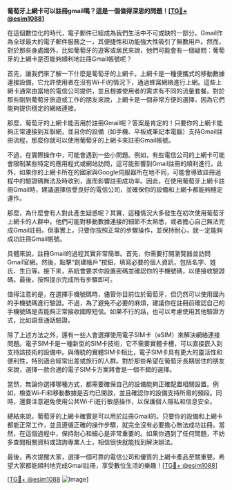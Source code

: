 **葡萄牙上網卡可以註冊gmail嗎？這是一個值得深思的問題！[[TG💪+ @esim1088](https://t.me/s/esim1088)]**

在這個數位化的時代，電子郵件已經成為我們生活中不可或缺的一部分。Gmail作為全球最大的電子郵件服務之一，其便捷性和功能強大性吸引了無數用戶。然而，對於那些身處國外，比如葡萄牙的遊客或居民來說，他們可能會有一個疑問：葡萄牙的上網卡是否能夠順利地註冊Gmail帳號呢？

首先，讓我們來了解一下什麼是葡萄牙的上網卡。上網卡是一種便攜式的移動數據連接設備，它允許使用者在沒有Wi-Fi的情況下，通過蜂窩網絡進行上網。這些上網卡通常由當地的電信公司提供，並且根據使用者的需求有不同的流量套餐。對於那些剛到葡萄牙旅遊或工作的朋友來說，上網卡是一個非常方便的選擇，因為它們能夠提供穩定的網絡連接。

那麼，葡萄牙的上網卡能否用於註冊Gmail呢？答案是肯定的！只要你的上網卡能夠正常連接到互聯網，並且你的設備（如手機、平板或筆記本電腦）支持Gmail註冊流程，那麼你就可以使用葡萄牙的上網卡來註冊Gmail帳號。

不過，在實際操作中，可能會遇到一些小問題。例如，有些電信公司的上網卡可能會限制某些特定的應用程式或網站訪問，這可能影響到Gmail註冊的順利進行。此外，如果你的上網卡所在的國家與Google伺服器所在地不同，可能會導致註冊過程中的驗證碼無法及時收到，進而影響註冊成功率。因此，在使用葡萄牙上網卡註冊Gmail時，建議選擇信譽良好的電信公司，並確保你的設備和上網卡都能夠穩定運作。

那麼，為什麼會有人對此產生疑惑呢？其實，這種情況大多發生在初次使用葡萄牙上網卡的人群中。他們可能對移動數據連接的細節不太熟悉，或者擔心自己無法完成Gmail註冊。但事實上，只要你按照正常的步驟操作，並保持耐心，就一定能夠成功註冊Gmail帳號。

具體來說，註冊Gmail的過程其實非常簡單。首先，你需要打開瀏覽器並訪問Gmail官網。然後，點擊“創建帳戶”按鈕，填寫必要的個人資訊，包括名字、姓氏、生日等。接下來，系統會要求你設置密碼並確認你的手機號碼，以便接收驗證碼。最後，按照提示完成所有步驟即可。

值得注意的是，在選擇手機號碼時，儘管你目前位於葡萄牙，但仍然可以使用國內的手機號碼進行驗證。不過，為了避免不必要的麻煩，建議你在註冊前確認自己的手機號碼是否能夠正常接收國際短信。如果不行的話，也可以考慮使用其他驗證方式，比如語音通話驗證。

除了上述方法之外，還有一些人會選擇使用電子SIM卡（eSIM）來解決網絡連接問題。電子SIM卡是一種新型的SIM卡技術，它不需要實體卡槽，可以直接嵌入到支持該技術的設備中。與傳統的實體SIM卡相比，電子SIM卡具有更大的靈活性和便利性，特別適合經常出差或旅行的人群。對於那些希望在葡萄牙長期居住的朋友來說，選擇一款合適的電子SIM卡方案將會是一個不錯的選擇。

當然，無論你選擇哪種方式，都需要確保自己的設備能夠正確配置相關設置。例如，檢查Wi-Fi和移動數據是否均已開啟，並且確認你的設備支持所需的頻段。同時，還要注意避免使用公共Wi-Fi進行敏感操作，以保護個人隱私和信息安全。

總結來說，葡萄牙的上網卡確實是可以用於註冊Gmail的。只要你的設備和上網卡都能正常工作，並且遵循正確的操作步驟，就完全沒有必要擔心無法成功註冊。當然，在這個過程中，保持耐心和細心是非常重要的。如果你遇到了任何問題，不妨多查閱相關資料或諮詢專業人士，相信很快就能找到解決辦法。

最後，再次提醒大家，選擇一個可靠的電信公司和優質的上網卡產品至關重要。希望大家都能順利地完成Gmail註冊，享受數位生活的樂趣！[[TG💪+ @esim1088](https://t.me/s/esim1088)] 

[[TG💪+ @esim1088](https://t.me/s/esim1088) ![Image](https://i.postimg.cc/4NQfJmqS/Snipaste-2025-05-13-00-14-12.png)]